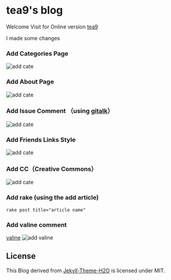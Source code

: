 # tea9's blog

Welcome Visit for Online version [tea9](https://tea9.github.io/)

I made some changes

### Add Categories Page  

![add cate](https://github.com/tea9/tea9.github.io/blob/master/readme_img/categories.png?raw=true)
### Add About Page  
![add cate](https://github.com/tea9/tea9.github.io/blob/master/readme_img/about.png?raw=true)
### Add Issue Comment （using [gitalk](https://github.com/gitalk/gitalk)） 
![add cate](https://github.com/tea9/tea9.github.io/blob/master/readme_img/comment.png?raw=true)
### Add Friends Links Style  
![add cate](https://github.com/tea9/tea9.github.io/blob/master/readme_img/links.png?raw=true)
### Add CC（Creative Commons） 
![add cate](https://github.com/tea9/tea9.github.io/blob/master/readme_img/cc.png?raw=true)
### Add rake (using the add article)

	rake post title="article name"

### Add valine comment
[valine](https://valine.js.org/)
![add valine](https://github.com/tea9/tea9.github.io/blob/master/readme_img/valine.png?raw=true)



## License
This Blog derived from [Jekyll-Theme-H2O](https://github.com/kaeyleo/jekyll-theme-H2O) is licensed under MIT.




